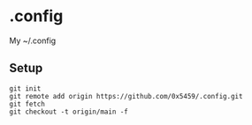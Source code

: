 # .config
My ~/.config

## Setup
```
git init
git remote add origin https://github.com/0x5459/.config.git
git fetch
git checkout -t origin/main -f
```
